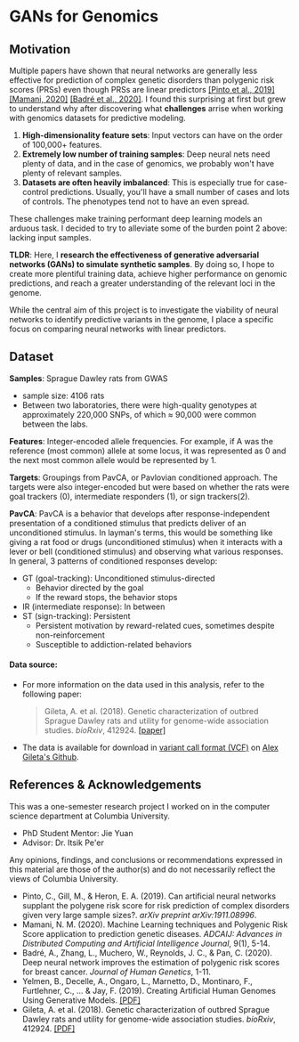 # GANs for Genomics 
<!-- Overview -->


<!-- Motivation -->
## Motivation

Multiple papers have shown that neural networks are generally less effective for prediction of complex genetic disorders than polygenic risk scores (PRSs) even though PRSs are linear predictors [[Pinto et al., 2019]](ref) [[Mamani, 2020]](ref) [[Badré et al., 2020]](ref). I found this surprising at first but grew to understand why after discovering what **challenges** arrise when working with genomics datasets for predictive modeling.
1. **High-dimensionality feature sets**: Input vectors can have on the order of 100,000+ features.  
2. **Extremely low number of training samples**: Deep neural nets need plenty of data, and in the case of genomics, we probably won't have plenty of relevant samples.
3. **Datasets are often heavily imbalanced**: This is especially true for case-control predictions. Usually, you'll have a small number of cases and lots of controls. The phenotypes tend not to have an even spread.

These challenges make training performant deep learning models an arduous task. I decided to try to alleviate some of the burden point 2 above: lacking input samples.  

**TLDR**: Here, I **research the effectiveness of generative adversarial networks (GANs) to simulate synthetic samples**. By doing so, I hope to create more plentiful training data, achieve higher performance on genomic predictions, and reach a greater understanding of the relevant loci in the genome.

While the central aim of this project is to investigate the viability of neural networks to identify predictive variants in the genome, I place a specific focus on comparing neural networks with linear predictors. 

[ref]: #References-&-Acknowledgements


## Dataset 

<!-- insert link -->

**Samples**: Sprague Dawley rats from GWAS
  - sample size: 4106 rats
  - Between two laboratories, there were high-quality genotypes at approximately 220,000 SNPs, of which ≈ 90,000 were common between the labs.

**Features**: Integer-encoded allele frequencies. For example, if A was the reference (most common) allele at some locus, it was represented as 0 and the next most common allele would be represented by 1. 

**Targets**: Groupings from PavCA, or Pavlovian conditioned approach. The targets were also integer-encoded but were based on whether the rats were goal trackers (0), intermediate responders (1), or sign trackers(2).

**PavCA**: PavCA is a behavior that develops after response-independent presentation of a conditioned stimulus that predicts deliver of an unconditioned stimulus. In layman's terms, this would be something like giving a rat food or drugs (unconditioned stimulus) when it interacts with a lever or bell (conditioned stimulus) and observing what various responses. In general, 3 patterns of conditioned responses develop:
- GT (goal-tracking): Unconditioned stimulus-directed
  - Behavior directed by the goal
  - If the reward stops, the behavior stops
- IR (intermediate response): In between
- ST (sign-tracking): Persistent
  - Persistent motivation by reward-related cues, sometimes despite non-reinforcement
  - Susceptible to addiction-related behaviors

#### Data source: 
- For more information on the data used in this analysis, refer to the following paper:  
  > Gileta, A. et al. (2018). Genetic characterization of outbred Sprague Dawley rats and utility for genome-wide association studies. *bioRxiv*, 412924. [[paper]][gileta-genetic]
- The data is available for download in [variant call format (VCF)][vcf-wiki] on [Alex Gileta's Github][gileta-github]. 

[gileta-github]: https://github.com/agileta/SD_PavCA_GWAS/blob/master/allChr.allSamps.90DR2.maf01.hweE7.noIBD.CharlesRiverOnly.vcf.gz
[vcf-wiki]: https://en.wikipedia.org/wiki/Variant_Call_Format
[gileta-genetic]: https://www.biorxiv.org/content/biorxiv/early/2018/09/10/412924.full.pdf

<!-- Image from paper -->




<!-- Experiments  -->

<!-- Results -->

<!-- Next Steps 
    PRS comparison
    Image transformation
-->

## References & Acknowledgements

This was a one-semester research project I worked on in the computer science department at Columbia University.
- PhD Student Mentor: Jie Yuan 
- Advisor: Dr. Itsik Pe'er

Any opinions, findings, and conclusions or recommendations expressed in this material are those of the author(s) and do not necessarily reflect the views of Columbia University.


- Pinto, C., Gill, M., & Heron, E. A. (2019). Can artificial neural networks supplant the polygene risk score for risk prediction of complex disorders given very large sample sizes?. *arXiv preprint arXiv:1911.08996*.
- Mamani, N. M. (2020). Machine Learning techniques and Polygenic Risk Score application to prediction genetic diseases. *ADCAIJ: Advances in Distributed Computing and Artificial Intelligence Journal*, 9(1), 5-14.
- Badré, A., Zhang, L., Muchero, W., Reynolds, J. C., & Pan, C. (2020). Deep neural network improves the estimation of polygenic risk scores for breast cancer. *Journal of Human Genetics*, 1-11.
- Yelmen, B., Decelle, A., Ongaro, L., Marnetto, D., Montinaro, F., Furtlehner, C., ... & Jay, F. (2019). Creating Artificial Human Genomes Using Generative Models. [[PDF]](https://hal.archives-ouvertes.fr/hal-02413942/document)
- Gileta, A. et al. (2018). Genetic characterization of outbred Sprague Dawley rats and utility for genome-wide association studies. *bioRxiv*, 412924. [[PDF]][gileta-genetic]

<!-- TODO 
    description of project
    installation instructions
    usage instructions for project 
    -->